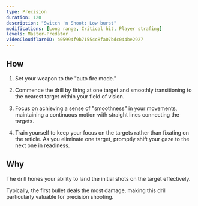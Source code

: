 ```yaml
---
type: Precision
duration: 120
description: "Switch 'n Shoot: Low burst"
modifications: [Long range, Critical hit, Player strafing]
levels: Master-Predator
videoCloudflareID: b05994f9b71554c8fa07bdc044be2927
---
```


## How

1. Set your weapon to the "auto fire mode."

2. Commence the drill by firing at one target and smoothly transitioning to the nearest target within your field of vision.

3. Focus on achieving a sense of "smoothness" in your movements, maintaining a continuous motion with straight lines connecting the targets.

4. Train yourself to keep your focus on the targets rather than fixating on the reticle. As you eliminate one target, promptly shift your gaze to the next one in readiness.

## Why

The drill hones your ability to land the initial shots on the target effectively.

Typically, the first bullet deals the most damage, making this drill particularly valuable for precision shooting.
